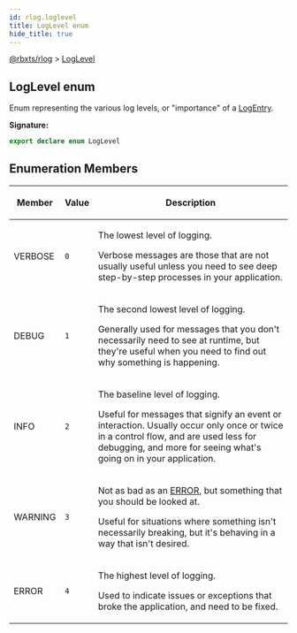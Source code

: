 ```yaml
---
id: rlog.loglevel
title: LogLevel enum
hide_title: true
---
```


[@rbxts/rlog](./rlog.md) &gt; [LogLevel](./rlog.loglevel.md)

## LogLevel enum

Enum representing the various log levels, or "importance" of a [LogEntry](./rlog.logentry.md)<!-- -->.

**Signature:**

```typescript
export declare enum LogLevel 
```

## Enumeration Members

<table><thead><tr><th>

Member


</th><th>

Value


</th><th>

Description


</th></tr></thead>
<tbody><tr><td>

VERBOSE


</td><td>

`0`


</td><td>

The lowest level of logging.

Verbose messages are those that are not usually useful unless you need to see deep step-by-step processes in your application.


</td></tr>
<tr><td>

DEBUG


</td><td>

`1`


</td><td>

The second lowest level of logging.

Generally used for messages that you don't necessarily need to see at runtime, but they're useful when you need to find out why something is happening.


</td></tr>
<tr><td>

INFO


</td><td>

`2`


</td><td>

The baseline level of logging.

Useful for messages that signify an event or interaction. Usually occur only once or twice in a control flow, and are used less for debugging, and more for seeing what's going on in your application.


</td></tr>
<tr><td>

WARNING


</td><td>

`3`


</td><td>

Not as bad as an [ERROR](./rlog.loglevel.md)<!-- -->, but something that you should be looked at.

Useful for situations where something isn't necessarily breaking, but it's behaving in a way that isn't desired.


</td></tr>
<tr><td>

ERROR


</td><td>

`4`


</td><td>

The highest level of logging.

Used to indicate issues or exceptions that broke the application, and need to be fixed.


</td></tr>
</tbody></table>